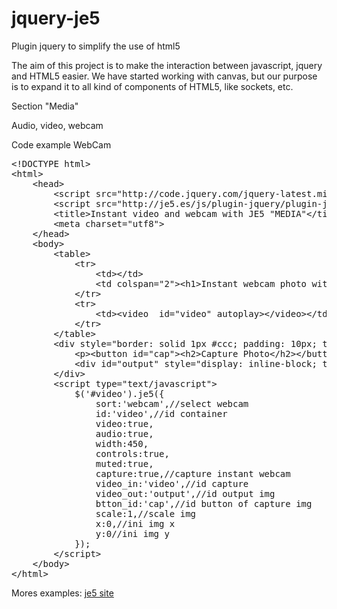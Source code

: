 jquery-je5
==========

Plugin jquery to simplify the use of html5


The aim of this project is to make the interaction between javascript, jquery and HTML5 easier. We have started working with canvas, but our purpose is to expand it to all kind of components of HTML5, like sockets, etc.

Section "Media"

Audio, video, webcam

Code example WebCam

<pre>
&lt;!DOCTYPE html&gt;
&lt;html&gt;
	&lt;head&gt;
		&lt;script src="http://code.jquery.com/jquery-latest.min.js"&gt;&lt;/script&gt;
		&lt;script src="http://je5.es/js/plugin-jquery/plugin-jquery-je5-beta.0.1.js"&gt;&lt;/script&gt;	
		&lt;title&gt;Instant video and webcam with JE5 "MEDIA"&lt;/title&gt;
		&lt;meta charset="utf8"&gt;
	&lt;/head&gt;
	&lt;body&gt;
		&lt;table&gt;
			&lt;tr&gt;
				&lt;td&gt;&lt;/td&gt;
				&lt;td colspan="2"&gt;&lt;h1&gt;Instant webcam photo with je5 "Media" Chrome 32.0.1700.102 m Firefox 27.0&lt;/h1&gt;&lt;/td&gt;
			&lt;/tr&gt;
			&lt;tr&gt;		
				&lt;td&gt;&lt;video  id="video" autoplay&gt;&lt;/video&gt;&lt;/td&gt;
			&lt;/tr&gt;
		&lt;/table&gt;
		&lt;div style="border: solid 1px #ccc; padding: 10px; text-align: center;position:relative"&gt;
			&lt;p&gt;&lt;button id="cap"&gt;&lt;h2&gt;Capture Photo&lt;/h2&gt;&lt;/button&gt;&lt;/p&gt;
			&lt;div id="output" style="display: inline-block; top: 4px; position: relative ;border: dotted 1px #ccc; padding: 2px;"&gt;&lt;/div&gt;
		&lt;/div&gt;
		&lt;script type="text/javascript"&gt;
			$('#video').je5({
				sort:'webcam',//select webcam
				id:'video',//id container
				video:true,
				audio:true,
				width:450,
				controls:true,
				muted:true,
				capture:true,//capture instant webcam
				video_in:'video',//id capture
				video_out:'output',//id output img
				btton_id:'cap',//id button of capture img
				scale:1,//scale img
				x:0,//ini img x
				y:0//ini img y
			});
		&lt;/script&gt;		
	&lt;/body&gt;
&lt;/html&gt;
</pre>

Mores examples:
<a href="http://je5.es">je5 site</a>
